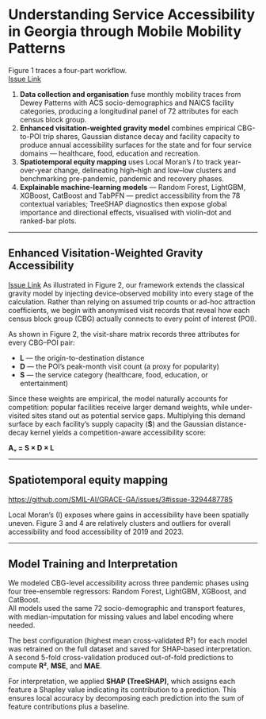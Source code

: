 # Understanding Service Accessibility in Georgia through Mobile Mobility Patterns

Figure 1 traces a four-part workflow.  
[Issue Link](https://github.com/SMIL-AI/GRACE-GA/issues/1#issue-3294442041)  

1. **Data collection and organisation** fuse monthly mobility traces from Dewey Patterns with ACS socio-demographics and NAICS facility categories, producing a longitudinal panel of 72 attributes for each census block group.  
2. **Enhanced visitation-weighted gravity model** combines empirical CBG-to-POI trip shares, Gaussian distance decay and facility capacity to produce annual accessibility surfaces for the state and for four service domains — healthcare, food, education and recreation.
3. **Spatiotemporal equity mapping** uses Local Moran’s $I$ to track year-over-year change, delineating high–high and low–low clusters and benchmarking pre-pandemic, pandemic and recovery phases.
4. **Explainable machine-learning models** — Random Forest, LightGBM, XGBoost, CatBoost and TabPFN — predict accessibility from the 78 contextual variables; TreeSHAP diagnostics then expose global importance and directional effects, visualised with violin-dot and ranked-bar plots.

---

## Enhanced Visitation-Weighted Gravity Accessibility
[Issue Link](https://github.com/SMIL-AI/GRACE-GA/issues/2#issue-3294465796) 
As illustrated in Figure 2, our framework extends the classical gravity model by injecting device-observed mobility into every stage of the calculation. Rather than relying on assumed trip counts or ad-hoc attraction coefficients, we begin with anonymised visit records that reveal how each census block group (CBG) actually connects to every point of interest (POI).  

As shown in Figure 2, the visit-share matrix records three attributes for every CBG–POI pair:  
- **L** — the origin-to-destination distance  
- **D** — the POI’s peak-month visit count (a proxy for popularity)  
- **S** — the service category (healthcare, food, education, or entertainment)  

Since these weights are empirical, the model naturally accounts for competition: popular facilities receive larger demand weights, while under-visited sites stand out as potential service gaps. Multiplying this demand surface by each facility’s supply capacity (**S**) and the Gaussian distance-decay kernel yields a competition-aware accessibility score:  

**Aᵥ = S × D × L**

---

## Spatiotemporal equity mapping
https://github.com/SMIL-AI/GRACE-GA/issues/3#issue-3294487785

Local Moran’s \(I\) exposes where gains in accessibility have been spatially uneven. Figure 3 and 4 are relatively clusters and outliers for overall accessibility and food accessibility of 2019 and 2023.

---

## Model Training and Interpretation

We modeled CBG-level accessibility across three pandemic phases using four tree-ensemble regressors: Random Forest, LightGBM, XGBoost, and CatBoost.  
All models used the same 72 socio-demographic and transport features, with median-imputation for missing values and label encoding where needed.

The best configuration (highest mean cross-validated R²) for each model was retrained on the full dataset and saved for SHAP-based interpretation.  
A second 5-fold cross-validation produced out-of-fold predictions to compute **R²**, **MSE**, and **MAE**.

For interpretation, we applied **SHAP (TreeSHAP)**, which assigns each feature a Shapley value indicating its contribution to a prediction. This ensures local accuracy by decomposing each prediction into the sum of feature contributions plus a baseline.
